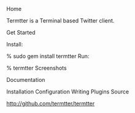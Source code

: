 Home

Termtter is a Terminal based Twitter client.

Get Started

Install:

% sudo gem install termtter
Run:

% termtter
Screenshots



Documentation

Installation
Configuration
Writing Plugins
Source

http://github.com/termtter/termtter

